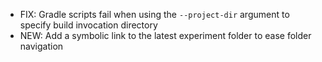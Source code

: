 * FIX: Gradle scripts fail when using the ```--project-dir``` argument to specify build invocation directory
* NEW: Add a symbolic link to the latest experiment folder to ease folder navigation
